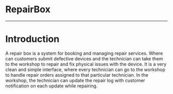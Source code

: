 # RepairBox
<hr>

# Introduction

A repair box is a system for booking and managing repair services. Where can customers submit defective devices and the technician can take them to the workshop to repair and fix physical issues with the device. It is a very clean and simple interface, where every technician can go to the workshop to handle repair orders assigned to that particular technician. In the workshop, the technician can update the repair log with customer notification on each update while repairing.
